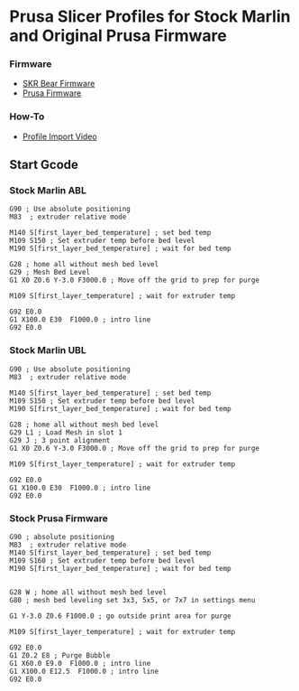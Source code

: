 # Prusa Slicer Profiles for Stock Marlin and Original Prusa Firmware 


### Firmware
* [SKR Bear Firmware](https://github.com/codiac2600/SKR-Bear-Marlin)
* [Prusa Firmware](https://github.com/prusa3d/Prusa-Firmware)

### How-To

* [Profile Import Video](https://youtu.be/_7Lo5xwQtCw)

## Start Gcode 

### Stock Marlin ABL

```gcode
G90 ; Use absolute positioning
M83  ; extruder relative mode

M140 S[first_layer_bed_temperature] ; set bed temp
M109 S150 ; Set extruder temp before bed level
M190 S[first_layer_bed_temperature] ; wait for bed temp

G28 ; home all without mesh bed level
G29 ; Mesh Bed Level
G1 X0 Z0.6 Y-3.0 F3000.0 ; Move off the grid to prep for purge

M109 S[first_layer_temperature] ; wait for extruder temp

G92 E0.0
G1 X100.0 E30  F1000.0 ; intro line
G92 E0.0
```

### Stock Marlin UBL

```gcode
G90 ; Use absolute positioning
M83  ; extruder relative mode

M140 S[first_layer_bed_temperature] ; set bed temp
M109 S150 ; Set extruder temp before bed level
M190 S[first_layer_bed_temperature] ; wait for bed temp

G28 ; home all without mesh bed level
G29 L1 ; Load Mesh in slot 1
G29 J ; 3 point alignment
G1 X0 Z0.6 Y-3.0 F3000.0 ; Move off the grid to prep for purge

M109 S[first_layer_temperature] ; wait for extruder temp

G92 E0.0
G1 X100.0 E30  F1000.0 ; intro line
G92 E0.0
```

### Stock Prusa Firmware

```gcode
G90 ; absolute positioning 
M83  ; extruder relative mode
M140 S[first_layer_bed_temperature] ; set bed temp
M109 S160 ; Set extruder temp before bed level
M190 S[first_layer_bed_temperature] ; wait for bed temp


G28 W ; home all without mesh bed level
G80 ; mesh bed leveling set 3x3, 5x5, or 7x7 in settings menu

G1 Y-3.0 Z0.6 F1000.0 ; go outside print area for purge

M109 S[first_layer_temperature] ; wait for extruder temp

G92 E0.0
G1 Z0.2 E8 ; Purge Bubble
G1 X60.0 E9.0  F1000.0 ; intro line
G1 X100.0 E12.5  F1000.0 ; intro line
G92 E0.0
```





